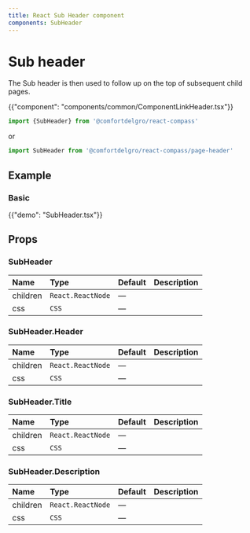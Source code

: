 ```yaml
---
title: React Sub Header component
components: SubHeader
---
```


# Sub header

<p class="description">The Sub header is then used to follow up on the top of subsequent child pages.</p>

{{"component": "components/common/ComponentLinkHeader.tsx"}}

```jsx
import {SubHeader} from '@comfortdelgro/react-compass'
```

or

```jsx
import SubHeader from '@comfortdelgro/react-compass/page-header'
```

## Example

### Basic

{{"demo": "SubHeader.tsx"}}

## Props

### SubHeader

| Name     | Type              | Default | Description |
| :------- | :---------------- | :------ | :---------- |
| children | `React.ReactNode` | —       |             |
| css      | `CSS`             | —       |             |

### SubHeader.Header

| Name     | Type              | Default | Description |
| :------- | :---------------- | :------ | :---------- |
| children | `React.ReactNode` | —       |             |
| css      | `CSS`             | —       |             |

### SubHeader.Title

| Name     | Type              | Default | Description |
| :------- | :---------------- | :------ | :---------- |
| children | `React.ReactNode` | —       |             |
| css      | `CSS`             | —       |             |

### SubHeader.Description

| Name     | Type              | Default | Description |
| :------- | :---------------- | :------ | :---------- |
| children | `React.ReactNode` | —       |             |
| css      | `CSS`             | —       |             |
